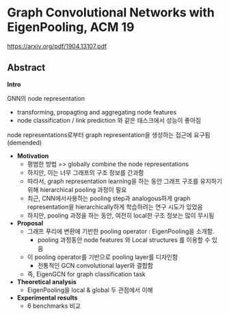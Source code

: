 # Graph Convolutional Networks with EigenPooling, ACM 19

https://arxiv.org/pdf/1904.13107.pdf



## Abstract

**Intro**

GNN의 node representation

- transforming, propagting and aggregating node features
- node classification / link prediction 와 같은 태스크에서 성능이 좋아짐



node representations로부터 graph representation을 생성하는 접근에 요구됨 (demended)

- **Motivation**
  - 평범한 방법 => globally combine the node representations
  - 하지만, 이는 너무 그래프의 구조 정보를 간과함
  - 따라서, graph representation learning을 하는 동안 그래프 구조를 유지하기 위해 hierarchical pooling 과정이 필요
  - 최근, CNN에서사용하는 pooling step과 analogous하게 graph representation을 hierarchically하게 학습하려는 연구 시도가 있었음
  - 하지만, pooling 과정을 하는 동안, 여전히 local한 구조 정보는 많이 무시됨
- **Proposal**
  - 그래프 푸리에 변환에 기반한 pooling operator : EigenPooling을 소개함.
    - pooling 과정동안 node features 와 Local structures 를 이용할 수 있음
  - 이 pooling operator를 기반으로 pooling layer를 디자인함
    - 전통적인 GCN convolutional layer와 결합함
  - 즉, EigenGCN for graph classification task
- **Theoretical analysis**
  - EigenPooling을 local & global 두 관점에서 이해
- **Experimental results**
  - 6 benchmarks 비교





